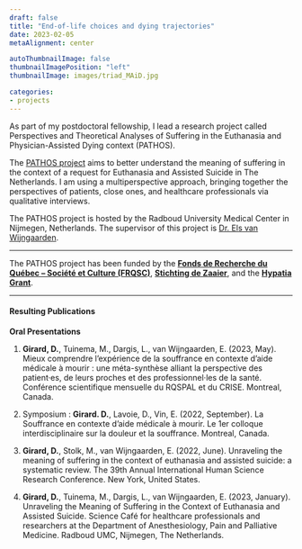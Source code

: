 ```yaml
---
draft: false
title: "End-of-life choices and dying trajectories"
date: 2023-02-05
metaAlignment: center

autoThumbnailImage: false
thumbnailImagePosition: "left"
thumbnailImage: images/triad_MAiD.jpg

categories:
- projects
---
```


As part of my postdoctoral fellowship, I lead a research project called Perspectives and Theoretical Analyses of Suffering in the Euthanasia and Physician-Assisted Dying context (PATHOS). 
<!--more-->
The [PATHOS project](https://pathosproject.wixsite.com/pathos) aims to better understand the meaning of suffering in the context of a request for Euthanasia and Assisted Suicide in The Netherlands. I am using a multiperspective approach, bringing together the perspectives of patients, close ones, and healthcare professionals via qualitative interviews. 

The PATHOS project is hosted by the Radboud University Medical Center in Nijmegen, Netherlands. The supervisor of this project is [Dr. Els van Wijngaarden](https://www.elsvanwijngaarden.com/).

---
The PATHOS project has been funded by the [**Fonds de Recherche du Québec – Société et Culture (FRQSC)**](https://frq.gouv.qc.ca/en/society-and-culture/), [**Stichting de Zaaier**](https://www.stichtingdezaaier.nl), and the [**Hypatia Grant**](https://www.radboudumc.nl/en/research/radboudumc-hypatia-track-and-grants).

 ---
 #### Resulting Publications ####

**Oral Presentations**
1. **Girard, D.**, Tuinema, M., Dargis, L., van Wijngaarden, E. (2023, May). Mieux comprendre l’expérience de la souffrance en contexte d’aide médicale à mourir : une méta-synthèse alliant la perspective des patient·es, de leurs proches et des professionnel·les de la santé. Conférence scientifique mensuelle du RQSPAL et du CRISE. Montreal, Canada. 
   
2. Symposium : **Girard. D.**, Lavoie, D., Vin, E. (2022, September). La Souffrance en contexte d’aide médicale à mourir.   Le 1er colloque interdisciplinaire sur la douleur et la souffrance. Montreal, Canada.

3. **Girard, D.**, Stolk, M., van Wijngaarden, E. (2022, June). Unraveling the meaning of suffering in the context of euthanasia and assisted suicide: a systematic review. The 39th Annual International Human Science Research Conference. New York, United States.

4. **Girard, D.**, Tuinema, M., Dargis, L., van Wijngaarden, E. (2023, January). Unraveling the Meaning of Suffering in the Context of Euthanasia and Assisted Suicide. Science Café for healthcare professionals and researchers at the Department of Anesthesiology, Pain and Palliative Medicine. Radboud UMC, Nijmegen, The Netherlands. 
